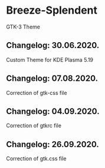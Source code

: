 # Breeze-Splendent
GTK-3 Theme

Changelog: 30.06.2020.
--------------------

Custom Theme for KDE Plasma 5.19


Changelog: 07.08.2020.
---------------------

Correction of gtk-css file

Changelog: 04.09.2020.
----------------------

Correction of gtkrc file

Changelog: 26.09.2020.
----------------------

Correction of gtk.css file


